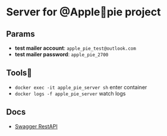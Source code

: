 # Server for @Apple🥧pie project

## Params

 * **test mailer account**: `apple_pie_test@outlook.com`
 * **test mailer password**: `apple_pie_2700`

## Tools🐳

 * `docker exec -it apple_pie_server sh` enter container
 * `docker logs -f apple_pie_server` watch logs

## Docs

 * [Swagger RestAPI](http://docs.fedorenka.online/?urls.primaryName=Apple%20pie)    
